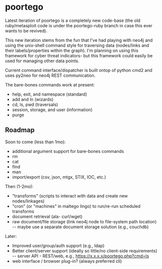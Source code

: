 poortego
========

Latest iteration of poortego is a completely new code-base (the old ruby/metasploit code is under the poortego-ruby branch in case this ever wants to be revived).

This new iteration stems from the fun that I've had playing with neo4j and using the unix-shell command style for traversing data (nodes/links and their labels/properties within the graph). I'm planning on using this framework for cyber threat indicators- but this framework could easily be used for managing other data points.

Current command interface/dispatcher is built ontop of python cmd2 and uses py2neo for neo4j REST communication.

The bare-bones commands work at present:
- help, exit, and namespace (standard)
- add and ln (wizards)
- cd, ls, pwd (traversals)
- session, storage, and user (information)
- purge

Roadmap
-------

Soon to come (less than 1mo):
- additional argument support for bare-bones commands
- rm
- cat
- find
- man
- import/export (csv, json, mtgx, STIX, IOC, etc.)

Then (1-2mo):
- "transforms" (scripts to interact with data and create new nodes/linkages)
- "cron" (or "machines" in maltego lingo) to run/re-run scheduled transforms
- document retrieval (ala- curl/wget)
- raw document/file storage (link neo4j node to file-system path location)
-- maybe use a separate document storage solution (e.g., couchdb)

Later:
- Improved user/group/auth support (e.g., ldap)
- Better client/server support (ideally so little/no client-side requirements)
-- server API - REST/web, e.g., https://x.x.x.x/poortego.php?cmd=ls
- web interface / browser plug-in? (always preferred cli)
 

